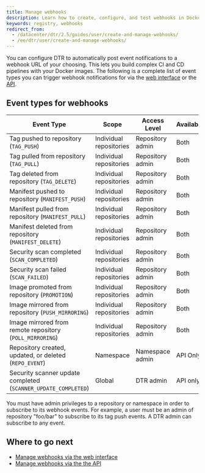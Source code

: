 ```yaml
---
title: Manage webhooks
description: Learn how to create, configure, and test webhooks in Docker Trusted Registry.
keywords: registry, webhooks
redirect_from:
  - /datacenter/dtr/2.5/guides/user/create-and-manage-webhooks/
  - /ee/dtr/user/create-and-manage-webhooks/
---
```


You can configure DTR to automatically post event notifications to a webhook URL of your choosing. This lets you build complex CI and CD pipelines with your Docker images. The following is a complete list of event types you can trigger webhook notifications for via the [web interface](use-the-web-ui) or the [API](use-the-API).

## Event types for webhooks

| Event Type                              | Scope                   | Access Level     | Availability |
| --------------------------------------- | ----------------------- | ---------------- | ------------ |
| Tag pushed to repository (`TAG_PUSH`)               | Individual repositories | Repository admin | Both        |
| Tag pulled from repository (`TAG_PULL`)           | Individual repositories | Repository admin | Both        |
| Tag deleted from repository (`TAG_DELETE`)            | Individual repositories | Repository admin | Both         |
| Manifest pushed to repository (`MANIFEST_PUSH`)        | Individual repositories | Repository admin | Both         |
| Manifest pulled from repository (`MANIFEST_PULL`)     | Individual repositories | Repository admin | Both         |
| Manifest deleted from repository (`MANIFEST_DELETE`)      | Individual repositories | Repository admin | Both         |
| Security scan completed (`SCAN_COMPLETED`)           | Individual repositories | Repository admin | Both         |
| Security scan failed (`SCAN_FAILED`)                    | Individual repositories | Repository admin | Both         |
| Image promoted from repository (`PROMOTION`)          | Individual repositories | Repository admin | Both         |
| Image mirrored from repository (`PUSH_MIRRORING`)         | Individual repositories | Repository admin | Both         |
| Image mirrored from remote repository (`POLL_MIRRORING`)   | Individual repositories | Repository admin | Both         |
| Repository created, updated, or deleted (`REPO_EVENT`) | Namespace               | Namespace admin  | API Only     |
| Security scanner update completed (`SCANNER_UPDATE_COMPLETED`)                                    |          Global               | DTR admin                 |         API only     |

You must have admin privileges to a repository or namespace in order to
subscribe to its webhook events. For example, a user must be an admin of repository "foo/bar" to subscribe to its tag push events. A DTR admin can subscribe to any event.

## Where to go next

- [Manage webhooks via the web interface](use-the-web-ui)
- [Manage webhooks via the the API](use-the-api)

